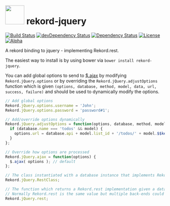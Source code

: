 # <img src="https://raw.githubusercontent.com/Rekord/rekord/master/images/rekord-color.png" width="60"> rekord-jquery

[![Build Status](https://travis-ci.org/Rekord/rekord-jquery.svg?branch=master)](https://travis-ci.org/Rekord/rekord-jquery)
[![devDependency Status](https://david-dm.org/Rekord/rekord-jquery/dev-status.svg)](https://david-dm.org/Rekord/rekord-jquery#info=devDependencies)
[![Dependency Status](https://david-dm.org/Rekord/rekord-jquery.svg)](https://david-dm.org/Rekord/rekord-jquery)
[![License](https://img.shields.io/badge/license-MIT-blue.svg)](https://github.com/Rekord/rekord/blob/master/LICENSE)
[![Alpha](https://img.shields.io/badge/State-Alpha-orange.svg)]()

A rekord binding to jquery - implementing Rekord.rest.

The easiest way to install is by using bower via `bower install rekord-jquery`.

You can add global options to send to [$.ajax](http://api.jquery.com/jquery.ajax/) by modifying `Rekord.jQuery.options` or by overriding the `Rekord.jQuery.adjustOptions` function which is given `(options, database, method, model, data, url, success, failure)` and should be used to dynamically modify the options.

```javascript
// Add global options
Rekord.jQuery.options.username = 'John';
Rekord.jQuery.options.password = 'password#1';

// Add/override options dynamically
Rekord.jQuery.adjustOptions = function(options, database, method, model, data, url, success, failure) {
  if (database.name === 'todos' && model) {
    options.url = database.api + model.list_id + '/todos/' + model.$$key();
  }
};

// Override how options are processed
Rekord.jQuery.ajax = function(options) {
  $.ajax( options ); // default
};

// The class instantiated with a database instance that implements Rekord.rest
Rekord.jQuery.RestClass;

// The function which returns a Rekord.rest implementation given a database
// Normally Rekord.rest is the same value but multiple back-ends could be used
Rekord.jQuery.rest;
```
